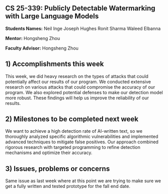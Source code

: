 ## CS 25-339: Publicly Detectable Watermarking with Large Language Models ##

**Students Names:**
Neil Inge
Joseph Hughes
Ronit Sharma
Waleed Elbanna

**Mentor:**
Hongsheng Zhou

**Faculty Advisor:**
Hongsheng Zhou

## 1) Accomplishments this week ##
This week, we did heavy research on the types of attacks that could potentially affect our results of our program. We conducted extensive research on various attacks that could compromise the accuracy of our program. We also explored potential defenses to make our detection model more robust. These findings will help us improve the reliability of our results.

## 2) Milestones to be completed next week ##
We want to achieve a high detection rate of AI-written text, so we thoroughly analyzed specific algorithmic vulnerabilities and implemented advanced techniques to mitigate false positives. Our approach combined rigorous research with targeted programming to refine detection mechanisms and optimize their accuracy.

## 3) Issues, problems or concerns ##
Same issue as last week where at this point we are trying to make sure we get a fully written and tested prototype for the fall end date.




